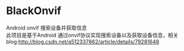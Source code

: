 # BlackOnvif
Android onvif 搜索设备并获取信息<br>
此项目是基于Android 通过onvif协议实现搜索设备以及获取设备信息，相关blog:http://blog.csdn.net/a512337862/article/details/79281648
